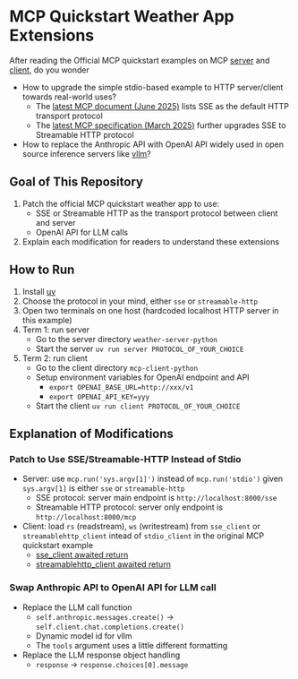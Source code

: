 # MCP Quickstart Weather App Extensions

After reading the Official MCP quickstart examples on MCP [server](https://modelcontextprotocol.io/quickstart/server) and [client](https://modelcontextprotocol.io/quickstart/client), do you wonder
- How to upgrade the simple stdio-based example to HTTP server/client towards real-world uses?
  - The [latest MCP document (June 2025)](https://modelcontextprotocol.io/docs/concepts/transports) lists SSE as the default HTTP transport protocol
  - The [latest MCP specification (March 2025)](https://modelcontextprotocol.io/specification/2025-03-26/basic/transports) further upgrades SSE to Streamable HTTP protocol
- How to replace the Anthropic API with OpenAI API widely used in open source inference servers like [vllm](https://docs.vllm.ai/en/latest/)?

## Goal of This Repository

1. Patch the official MCP quickstart weather app to use:
    - SSE or Streamable HTTP as the transport protocol between client and server
    - OpenAI API for LLM calls
2. Explain each modification for readers to understand these extensions

## How to Run

1. Install [uv](https://docs.astral.sh)
2. Choose the protocol in your mind, either `sse` or `streamable-http`
3. Open two terminals on one host (hardcoded localhost HTTP server in this example)
4. Term 1: run server
    - Go to the server directory `weather-server-python`
    - Start the server `uv run server PROTOCOL_OF_YOUR_CHOICE`
5. Term 2: run client
    - Go to the client directory `mcp-client-python`
    - Setup environment variables for OpenAI endpoint and API
        - `export OPENAI_BASE_URL=http://xxx/v1`
        - `export OPENAI_API_KEY=yyy`
    - Start the client `uv run client PROTOCOL_OF_YOUR_CHOICE`

## Explanation of Modifications

### Patch to Use SSE/Streamable-HTTP Instead of Stdio

- Server: use `mcp.run('sys.argv[1]')` instead of `mcp.run('stdio')` given `sys.argv[1]` is either `sse` or `streamable-http`
    - SSE protocol: server main endpoint is `http://localhost:8000/sse`
    - Streamable HTTP protocol: server only endpoint is `http://localhost:8000/mcp`
- Client: load `rs` (readstream), `ws` (writestream) from `sse_client` or `streamablehttp_client` intead of `stdio_client` in the original MCP quickstart example
    - [sse_client awaited return](https://github.com/modelcontextprotocol/python-sdk/blob/main/src/mcp/client/sse.py#L155)
    - [streamablehttp_client awaited return](https://github.com/modelcontextprotocol/python-sdk/blob/main/src/mcp/client/streamable_http.py#L492)

### Swap Anthropic API to OpenAI API for LLM call

- Replace the LLM call function
    - `self.anthropic.messages.create()` -> `self.client.chat.completions.create()`
    - Dynamic model id for vllm
    - The `tools` argument uses a little different formatting
- Replace the LLM response object handling
    - `response` -> `response.choices[0].message`
